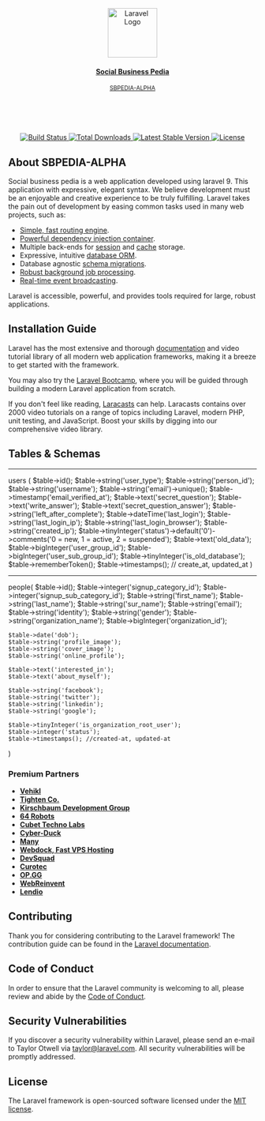 <div align="center" style="text-align:center;">
    <a href="https://laravel.com" target="_blank">
        <img src="https://th.bing.com/th/id/R.1939adc1a6dc9e25954a77684c590457?rik=ALgGE7VuOqkGNg&riu=http%3a%2f%2fsocialbusinesspedia.com%2fimg%2flogo%2fsocial-business-pedia-logo.png&ehk=HS76CdbpMPzkMe1jz3OHCSEYKOqWtOTvFSV1yvtn8nI%3d&risl=&pid=ImgRaw&r=0" width="100px" alt="Laravel Logo">
        <h4>Social Business Pedia</h4>
        <small>SBPEDIA-ALPHA</small>
    </a>
</div>
<br/><br/>
<div align="center" style="margin-top:50px; ">
    <a href="https://github.com/laravel/framework/actions">
        <img src="https://github.com/laravel/framework/workflows/tests/badge.svg" alt="Build Status">
    </a>
    <a href="https://packagist.org/packages/laravel/framework">
        <img src="https://img.shields.io/packagist/dt/laravel/framework" alt="Total Downloads">
    </a>
    <a href="https://packagist.org/packages/laravel/framework">
        <img src="https://img.shields.io/packagist/v/laravel/framework" alt="Latest Stable Version">
    </a>
    <a href="https://packagist.org/packages/laravel/framework">
        <img src="https://img.shields.io/packagist/l/laravel/framework" alt="License">
    </a>
</div>

## About SBPEDIA-ALPHA

Social business pedia is a web application developed using laravel 9. This application with expressive, elegant syntax. We believe development must be an enjoyable and creative experience to be truly fulfilling. Laravel takes the pain out of development by easing common tasks used in many web projects, such as:

- [Simple, fast routing engine](https://laravel.com/docs/routing).
- [Powerful dependency injection container](https://laravel.com/docs/container).
- Multiple back-ends for [session](https://laravel.com/docs/session) and [cache](https://laravel.com/docs/cache) storage.
- Expressive, intuitive [database ORM](https://laravel.com/docs/eloquent).
- Database agnostic [schema migrations](https://laravel.com/docs/migrations).
- [Robust background job processing](https://laravel.com/docs/queues).
- [Real-time event broadcasting](https://laravel.com/docs/broadcasting).

Laravel is accessible, powerful, and provides tools required for large, robust applications.

## Installation Guide

Laravel has the most extensive and thorough [documentation](https://laravel.com/docs) and video tutorial library of all modern web application frameworks, making it a breeze to get started with the framework.

You may also try the [Laravel Bootcamp](https://bootcamp.laravel.com), where you will be guided through building a modern Laravel application from scratch.

If you don't feel like reading, [Laracasts](https://laracasts.com) can help. Laracasts contains over 2000 video tutorials on a range of topics including Laravel, modern PHP, unit testing, and JavaScript. Boost your skills by digging into our comprehensive video library.

## Tables & Schemas

<hr/>
users (
    $table->id();
    $table->string('user_type');
    $table->string('person_id');
    $table->string('username');
    $table->string('email')->unique();
    $table->timestamp('email_verified_at');
    $table->text('secret_question');
    $table->text('write_answer');
    $table->text('secret_question_answer');
    $table->string('left_after_complete');
    $table->dateTime('last_login');
    $table->string('last_login_ip');
    $table->string('last_login_browser');
    $table->string('created_ip');
    $table->tinyInteger('status')->default('0')->comments('0 = new, 1 = active, 2 = suspended');
    $table->text('old_data');
    $table->bigInteger('user_group_id');
    $table->bigInteger('user_sub_group_id');
    $table->tinyInteger('is_old_database');
    $table->rememberToken();
    $table->timestamps(); // create_at, updated_at    
)
<hr/>
people(
    $table->id();
    $table->integer('signup_category_id');
    $table->integer('signup_sub_category_id');
    $table->string('first_name');
    $table->string('last_name');
    $table->string('sur_name');
    $table->string('email');
    $table->string('identity');
    $table->string('gender');
    $table->string('organization_name');
    $table->bigInteger('organization_id');

    $table->date('dob');
    $table->string('profile_image');
    $table->string('cover_image');
    $table->string('online_profile');

    $table->text('interested_in');
    $table->text('about_myself');

    $table->string('facebook');
    $table->string('twitter');
    $table->string('linkedin');
    $table->string('google');

    $table->tinyInteger('is_organization_root_user');
    $table->integer('status');
    $table->timestamps(); //created-at, updated-at     
 )

### Premium Partners

- **[Vehikl](https://vehikl.com/)**
- **[Tighten Co.](https://tighten.co)**
- **[Kirschbaum Development Group](https://kirschbaumdevelopment.com)**
- **[64 Robots](https://64robots.com)**
- **[Cubet Techno Labs](https://cubettech.com)**
- **[Cyber-Duck](https://cyber-duck.co.uk)**
- **[Many](https://www.many.co.uk)**
- **[Webdock, Fast VPS Hosting](https://www.webdock.io/en)**
- **[DevSquad](https://devsquad.com)**
- **[Curotec](https://www.curotec.com/services/technologies/laravel/)**
- **[OP.GG](https://op.gg)**
- **[WebReinvent](https://webreinvent.com/?utm_source=laravel&utm_medium=github&utm_campaign=patreon-sponsors)**
- **[Lendio](https://lendio.com)**

## Contributing

Thank you for considering contributing to the Laravel framework! The contribution guide can be found in the [Laravel documentation](https://laravel.com/docs/contributions).

## Code of Conduct

In order to ensure that the Laravel community is welcoming to all, please review and abide by the [Code of Conduct](https://laravel.com/docs/contributions#code-of-conduct).

## Security Vulnerabilities

If you discover a security vulnerability within Laravel, please send an e-mail to Taylor Otwell via [taylor@laravel.com](mailto:taylor@laravel.com). All security vulnerabilities will be promptly addressed.

## License

The Laravel framework is open-sourced software licensed under the [MIT license](https://opensource.org/licenses/MIT).

